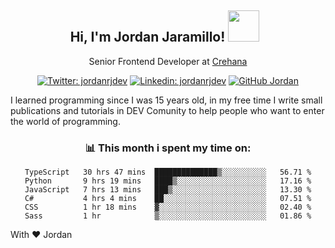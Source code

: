 <div align="center">
<h2 style="margin-right:10px;">Hi, I'm Jordan Jaramillo! <img src="https://media.giphy.com/media/Wj7lNjMNDxSmc/source.gif" width="50" > </h2>

<p>Senior Frontend Developer at <a href="https://www.crehana.com/">Crehana</a></p>

[![Twitter: jordanrjdev](https://img.shields.io/twitter/follow/jordanrjdev?style=social)](https://twitter.com/jordanrjdev)
[![Linkedin: jordanrjdev](https://img.shields.io/badge/-jordanrjdev-blue?style=flat-square&logo=Linkedin&logoColor=white&link=https://www.linkedin.com/in/jordanrjdev/)](https://www.linkedin.com/in/jordanrjdev/)
[![GitHub Jordan](https://img.shields.io/github/followers/jnadroj?label=follow&style=social)](https://github.com/jnadroj)

</div>
I learned programming since I was 15 years old, in my free time I write small publications and tutorials in DEV Comunity to help people who want to enter the world of programming.

<div align="center">

### 📊 **This month i spent my time on:**

<!--START_SECTION:waka-->

```text
TypeScript   30 hrs 47 mins  ██████████████▒░░░░░░░░░░   56.71 %
Python       9 hrs 19 mins   ████▒░░░░░░░░░░░░░░░░░░░░   17.16 %
JavaScript   7 hrs 13 mins   ███▒░░░░░░░░░░░░░░░░░░░░░   13.30 %
C#           4 hrs 4 mins    ██░░░░░░░░░░░░░░░░░░░░░░░   07.51 %
CSS          1 hr 18 mins    ▓░░░░░░░░░░░░░░░░░░░░░░░░   02.40 %
Sass         1 hr            ▒░░░░░░░░░░░░░░░░░░░░░░░░   01.86 %
```

<!--END_SECTION:waka-->

</div>

With ❤️ Jordan

